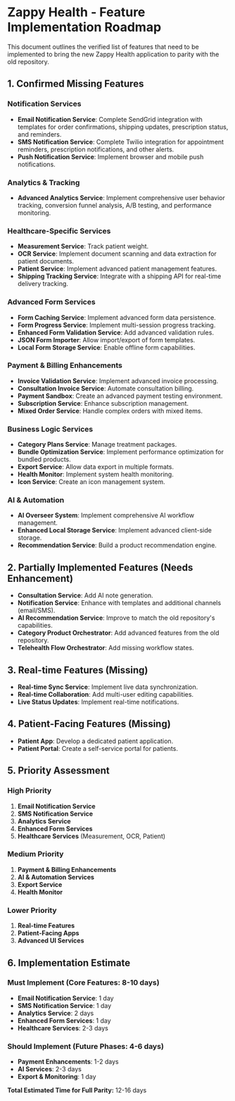 # Zappy Health - Feature Implementation Roadmap

This document outlines the verified list of features that need to be implemented to bring the new Zappy Health application to parity with the old repository.

## 1. Confirmed Missing Features

### Notification Services
- **Email Notification Service**: Complete SendGrid integration with templates for order confirmations, shipping updates, prescription status, and reminders.
- **SMS Notification Service**: Complete Twilio integration for appointment reminders, prescription notifications, and other alerts.
- **Push Notification Service**: Implement browser and mobile push notifications.

### Analytics & Tracking
- **Advanced Analytics Service**: Implement comprehensive user behavior tracking, conversion funnel analysis, A/B testing, and performance monitoring.

### Healthcare-Specific Services
- **Measurement Service**: Track patient weight.
- **OCR Service**: Implement document scanning and data extraction for patient documents.
- **Patient Service**: Implement advanced patient management features.
- **Shipping Tracking Service**: Integrate with a shipping API for real-time delivery tracking.

### Advanced Form Services
- **Form Caching Service**: Implement advanced form data persistence.
- **Form Progress Service**: Implement multi-session progress tracking.
- **Enhanced Form Validation Service**: Add advanced validation rules.
- **JSON Form Importer**: Allow import/export of form templates.
- **Local Form Storage Service**: Enable offline form capabilities.

### Payment & Billing Enhancements
- **Invoice Validation Service**: Implement advanced invoice processing.
- **Consultation Invoice Service**: Automate consultation billing.
- **Payment Sandbox**: Create an advanced payment testing environment.
- **Subscription Service**: Enhance subscription management.
- **Mixed Order Service**: Handle complex orders with mixed items.

### Business Logic Services
- **Category Plans Service**: Manage treatment packages.
- **Bundle Optimization Service**: Implement performance optimization for bundled products.
- **Export Service**: Allow data export in multiple formats.
- **Health Monitor**: Implement system health monitoring.
- **Icon Service**: Create an icon management system.

### AI & Automation
- **AI Overseer System**: Implement comprehensive AI workflow management.
- **Enhanced Local Storage Service**: Implement advanced client-side storage.
- **Recommendation Service**: Build a product recommendation engine.

## 2. Partially Implemented Features (Needs Enhancement)

- **Consultation Service**: Add AI note generation.
- **Notification Service**: Enhance with templates and additional channels (email/SMS).
- **AI Recommendation Service**: Improve to match the old repository's capabilities.
- **Category Product Orchestrator**: Add advanced features from the old repository.
- **Telehealth Flow Orchestrator**: Add missing workflow states.

## 3. Real-time Features (Missing)

- **Real-time Sync Service**: Implement live data synchronization.
- **Real-time Collaboration**: Add multi-user editing capabilities.
- **Live Status Updates**: Implement real-time notifications.

## 4. Patient-Facing Features (Missing)

- **Patient App**: Develop a dedicated patient application.
- **Patient Portal**: Create a self-service portal for patients.

## 5. Priority Assessment

### High Priority
1.  **Email Notification Service**
2.  **SMS Notification Service**
3.  **Analytics Service**
4.  **Enhanced Form Services**
5.  **Healthcare Services** (Measurement, OCR, Patient)

### Medium Priority
1.  **Payment & Billing Enhancements**
2.  **AI & Automation Services**
3.  **Export Service**
4.  **Health Monitor**

### Lower Priority
1.  **Real-time Features**
2.  **Patient-Facing Apps**
3.  **Advanced UI Services**

## 6. Implementation Estimate

### Must Implement (Core Features: 8-10 days)
- **Email Notification Service**: 1 day
- **SMS Notification Service**: 1 day
- **Analytics Service**: 2 days
- **Enhanced Form Services**: 1 day
- **Healthcare Services**: 2-3 days

### Should Implement (Future Phases: 4-6 days)
- **Payment Enhancements**: 1-2 days
- **AI Services**: 2-3 days
- **Export & Monitoring**: 1 day

**Total Estimated Time for Full Parity:** 12-16 days
